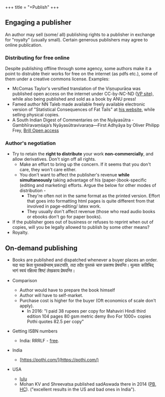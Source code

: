 +++
title = "+Publish"
+++

## Engaging a publisher
An author may sell (some/ all) publishing rights to a publisher in exchange for "royalty" (usually small). Certain generous publishers may agree to online publication. 

### Distributing for free online
Despite publishing offline through some agency, some authors make it a point to distrubte their works for free on the internet (as pdfs etc.), some of them under a creative commons license. Examples:

- McComas Taylor's versified translation of the Viṣṇupurāṇa was published open access on the internet under CC-by-NC-ND ([VP site](https://press.anu.edu.au/publications/textbooks/visnu-purana)), while also being published and sold as a book by ANU press!
- Famed author NN Taleb made available freely available electronic version of "Statistical Consequences of Fat Tails" at [his website](https://www.fooledbyrandomness.com/), while selling physical copies.
-  A South Indian Digest of Commentaries on the Nyāyasūtra - Gambhīravaṃśaja’s Nyāyasūtravivaraṇa—First Adhyāya by Oliver Philipp Frey,  [Brill Open access](https://brill.com/display/title/62014)

### Author's negotiation
- Try to retain the **right to distribute** your work **non-commercially**, and allow derivatives. Don't sign off all rights. 
  - Make an effort to bring up the concern. If it seems that you don't care, they won't care either.
  - You don't want to affect the publisher's revenue **while simultaneously** taking advantage of his (paper-)book-specific (editing and marketing) efforts. Argue the below for other modes of distribution -
    - They're often not in the same format as the printed version. Effort that goes into formatting html pages is quite different from that involved in page-editing/ latex work.
    - They usually don't affect revenue (those who read audio books or ebooks don't go for paper books). 
- If the publisher goes out of business or refuses to reprint when out of copies, will you be legally allowed to publish by some other means?
- Royalty.

## On-demand publishing
- Books are published and dispatched whenever a buyer places an order. यदा यदा क्रेता पुस्तकप्रेप्साम् प्रकटयति, तदा तदैव पुस्तकं चारु प्रकाश्य प्रेषयन्ति। मूल्यतः कतिचिद् भागं स्वयं रक्षित्वा शिष्टं लेखकाय प्रेषयन्ति।

- Comparison
  - Author would have to prepare the book himself
  - Author will have to self-market.
  - Purchase cost is higher for the buyer (Oft economics of scale don't apply).
    - In 2016: "I paid 38 rupees per copy for Mahaviri Hindi third edition 104 pages 80 gsm metric demy 8vo For 1000+ copies Pothi quotes 82.5 per copy"

- Getting ISBN numbers
  - India: RRRLF - [free](https://isbnnew.inflibnet.ac.in/).
- India
  - [https://pothi.com/](https://pothi.com/)
- USA
  - [lulu](http://www.lulu.com/)
  - Mohan KV and Shreevatsa published sadAswada there in 2014 ([PB](https://www.lulu.com/shop/mohan-k-v-and-shreevatsa-r/sad%C4%81sv%C4%81da/paperback/product-21607789.html?page=1&pageSize=4), [HC](https://www.lulu.com/shop/mohan-k-v-and-shreevatsa-r/sad%C4%81sv%C4%81da/hardcover/product-21641228.html?page=1&pageSize=4)). ("excellent results in the US and bad ones in India").
